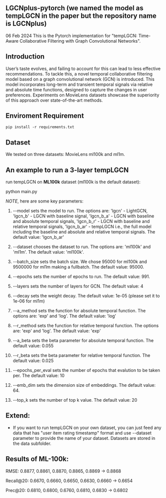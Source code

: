 
## LGCNplus-pytorch (we named the model as tempLGCN in the paper but the repository name is LGCNplus)
06 Feb 2024
This is the Pytorch implementation for "tempLGCN: Time-Aware Collaborative Filtering with Graph Convolutional Networks".

## Introduction

User’s taste evolves, and failing to account for this can lead to less effective recommendations. To tackle this, a novel temporal collaborative filtering model based on a graph convolutional network (GCN) is introduced. This model incorporates long-term and transient temporal signals via relative and absolute time functions, designed to capture the changes in user preferences. Experiments on MovieLens datasets showcase the superiority of this approach over state-of-the-art methods.

## Enviroment Requirement

`pip install -r requirements.txt`

## Dataset

We tested on three datasets: MovieLens ml100k and ml1m.

## An example to run a 3-layer tempLGCN

run tempLGCN on **ML100k** dataset (ml100k is the default dataset):

python main.py

*NOTE*, here are some key parameters:

1. --model sets the model to run. The options are: 'lgcn' - LightGCN, 'lgcn_b' - LGCN with baseline signal, 'lgcn_b_a' - LGCN with baseline and absolute temporal signals, 'lgcn_b_r' - LGCN with baseline and relative temporal signals, 'lgcn_b_ar' - tempLGCN i.e., the full model including the baseline and absolute and relative temporal signals. The default value: 'lgcn_b_ar'

2. --dataset chooses the dataset to run. The options are: 'ml100k' and 'ml1m'. The default value: 'ml100k'.

3. --batch_size sets the batch size. We chose 95000 for ml100k and 9500000 for ml1m making a fullbatch. The default value: 95000.

4. --epochs sets the number of epochs to run. The default value: 991.

5. --layers sets the number of layers for GCN. The default value: 4

6. --decay sets the weight decay. The default value: 1e-05 (please set it to 1e-06 for ml1m)

7. --a_method sets the function for absolute temporal function. The options are: 'exp' and 'log'. The default value: 'log'

8. --r_method sets the function for relative temporal function. The options are: 'exp' and 'log'. The default value: 'exp'

9. --a_beta sets the beta parameter for absolute temporal function. The default value: 0.055

10. --r_beta sets the beta parameter for relative temporal function. The default value: 0.025

11. --epochs_per_eval sets the number of epochs that evalution to be taken per. The default value: 10

12. --emb_dim sets the dimension size of embeddings. The default value: 64.

13. --top_k sets the number of top k value. The default value: 20


## Extend:
* If you want to run tempLGCN on your own dataset, you can just feed any data that has "user item rating timestamp" format and use --dataset parameter to provide the name of your dataset. Datasets are stored in the data subfolder.

## Results of ML-100k:

  RMSE:          0.8877, 0.8861, 0.8870, 0.8865, 0.8869 -> 0.8868

  Recall@20:     0.6670, 0.6660, 0.6650, 0.6630, 0.6660 -> 0.6654

  Prec@20:       0.6810, 0.6800, 0.6760, 0.6810, 0.6830 -> 0.6802

